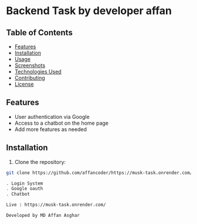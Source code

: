 # Backend Task by developer affan 

## Table of Contents

- [Features](#features)
- [Installation](#installation)
- [Usage](#usage)
- [Screenshots](#screenshots)
- [Technologies Used](#technologies-used)
- [Contributing](#contributing)
- [License](#license)

## Features

- User authentication via Google
- Access to a chatbot on the home page
- Add more features as needed

## Installation

1. Clone the repository:

```bash
git clone https://github.com/affancoder/https://musk-task.onrender.com/.git

. Login System
. Google oauth
. Chatbot

Live : https://musk-task.onrender.com/

Developed by MD Affan Asghar
